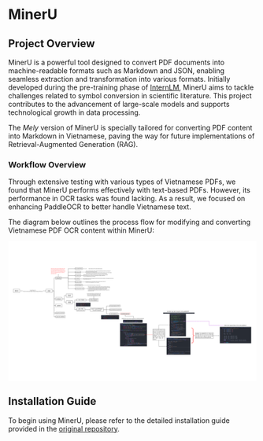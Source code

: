 # MinerU

## Project Overview

MinerU is a powerful tool designed to convert PDF documents into machine-readable formats such as Markdown and JSON, enabling seamless extraction and transformation into various formats. Initially developed during the pre-training phase of [InternLM](https://github.com/InternLM/InternLM), MinerU aims to tackle challenges related to symbol conversion in scientific literature. This project contributes to the advancement of large-scale models and supports technological growth in data processing.

The *Mely* version of MinerU is specially tailored for converting PDF content into Markdown in Vietnamese, paving the way for future implementations of Retrieval-Augmented Generation (RAG).

### Workflow Overview
Through extensive testing with various types of Vietnamese PDFs, we found that MinerU performs effectively with text-based PDFs. However, its performance in OCR tasks was found lacking. As a result, we focused on enhancing PaddleOCR to better handle Vietnamese text.

The diagram below outlines the process flow for modifying and converting Vietnamese PDF OCR content within MinerU:

<p align="center">
  <img src="MinerU-VNmeseOCRflow.png" width="1000px" style="vertical-align:middle;">
</p>

## Installation Guide

To begin using MinerU, please refer to the detailed installation guide provided in the [original repository](https://github.com/opendatalab/MinerU).